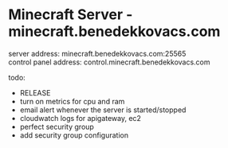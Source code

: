 # Minecraft Server - minecraft.benedekkovacs.com

server address: minecraft.benedekkovacs.com:25565  
control panel address: control.minecraft.benedekkovacs.com

todo:

-   RELEASE
-   turn on metrics for cpu and ram
-   email alert whenever the server is started/stopped
-   cloudwatch logs for apigateway, ec2
-   perfect security group
-   add security group configuration
